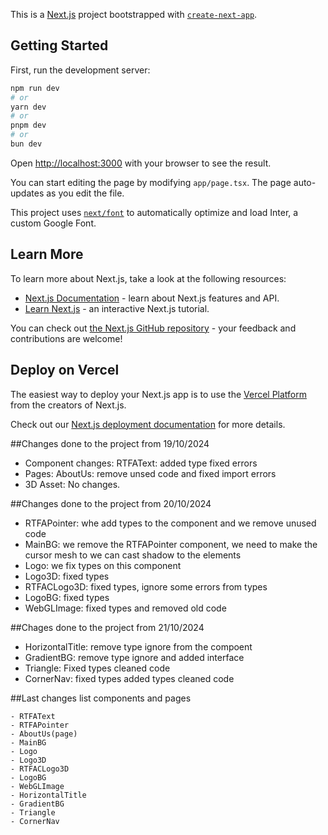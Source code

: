 This is a [Next.js](https://nextjs.org/) project bootstrapped with [`create-next-app`](https://github.com/vercel/next.js/tree/canary/packages/create-next-app).

## Getting Started

First, run the development server:

```bash
npm run dev
# or
yarn dev
# or
pnpm dev
# or
bun dev
```

Open [http://localhost:3000](http://localhost:3000) with your browser to see the result.

You can start editing the page by modifying `app/page.tsx`. The page auto-updates as you edit the file.

This project uses [`next/font`](https://nextjs.org/docs/basic-features/font-optimization) to automatically optimize and load Inter, a custom Google Font.

## Learn More

To learn more about Next.js, take a look at the following resources:

- [Next.js Documentation](https://nextjs.org/docs) - learn about Next.js features and API.
- [Learn Next.js](https://nextjs.org/learn) - an interactive Next.js tutorial.

You can check out [the Next.js GitHub repository](https://github.com/vercel/next.js/) - your feedback and contributions are welcome!

## Deploy on Vercel

The easiest way to deploy your Next.js app is to use the [Vercel Platform](https://vercel.com/new?utm_medium=default-template&filter=next.js&utm_source=create-next-app&utm_campaign=create-next-app-readme) from the creators of Next.js.

Check out our [Next.js deployment documentation](https://nextjs.org/docs/deployment) for more details.


##Changes done to the project from 19/10/2024

-   Component changes:
        RTFAText: added type fixed errors
-   Pages:
        AboutUs: remove unsed code and fixed import errors
-   3D Asset:
        No changes.


##Changes done to the project from 20/10/2024

-   RTFAPointer: whe add types to the component and we remove unused code
-   MainBG: we remove the RTFAPointer component, we need to make the cursor mesh to we can cast shadow to the elements
-   Logo: we fix types on this component
-   Logo3D: fixed types
-   RTFACLogo3D: fixed types, ignore some errors from types
-   LogoBG: fixed types
-   WebGLImage: fixed types and removed old code


##Chages done to the project from 21/10/2024

-   HorizontalTitle: remove type ignore from the compoent
-   GradientBG: remove type ignore and added interface
-   Triangle: Fixed types cleaned code
-   CornerNav: fixed types added types cleaned code

##Last changes list components and pages

    - RTFAText
    - RTFAPointer
    - AboutUs(page)
    - MainBG
    - Logo
    - Logo3D
    - RTFACLogo3D
    - LogoBG
    - WebGLImage
    - HorizontalTitle
    - GradientBG
    - Triangle
    - CornerNav
